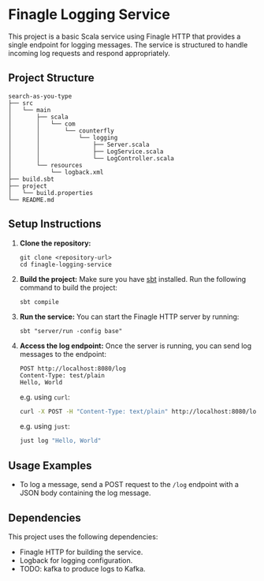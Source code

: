# Finagle Logging Service

This project is a basic Scala service using Finagle HTTP that provides a single endpoint for logging messages. The service is structured to handle incoming log requests and respond appropriately.

## Project Structure

```
search-as-you-type
├── src
│   └── main
│       ├── scala
│       │   └── com
│       │       └── counterfly
│       │           └── logging
│       │               ├── Server.scala
│       │               ├── LogService.scala
│       │               └── LogController.scala
│       └── resources
│           └── logback.xml
├── build.sbt
├── project
│   └── build.properties
└── README.md
```

## Setup Instructions

1. **Clone the repository:**
   ```
   git clone <repository-url>
   cd finagle-logging-service
   ```

2. **Build the project:**
   Make sure you have [sbt](https://www.scala-sbt.org/) installed. Run the following command to build the project:
   ```
   sbt compile
   ```

3. **Run the service:**
   You can start the Finagle HTTP server by running:
   ```
   sbt "server/run -config base"
   ```

4. **Access the log endpoint:**
   Once the server is running, you can send log messages to the endpoint:
   ```
   POST http://localhost:8080/log
   Content-Type: test/plain
   Hello, World
   ```
   e.g. using `curl`:
   ```bash
   curl -X POST -H "Content-Type: text/plain" http://localhost:8080/log -d "Hello, World"
   ```

   e.g. using `just`:
   ```bash
   just log "Hello, World"
   ```

## Usage Examples

- To log a message, send a POST request to the `/log` endpoint with a JSON body containing the log message.

## Dependencies

This project uses the following dependencies:
- Finagle HTTP for building the service.
- Logback for logging configuration.
- TODO: kafka to produce logs to Kafka.
